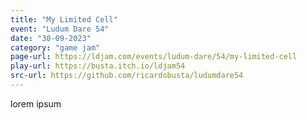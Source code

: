 ```yaml
---
title: "My Limited Cell"
event: "Ludum Dare 54"
date: "30-09-2023"
category: "game jam"
page-url: https://ldjam.com/events/ludum-dare/54/my-limited-cell
play-url: https://busta.itch.io/ldjam54
src-url: https://github.com/ricardobusta/ludumdare54
---
```

lorem ipsum